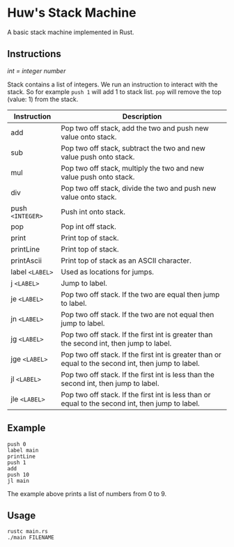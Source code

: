 
# Huw's Stack Machine
A basic stack machine implemented in Rust.

## Instructions

*int = integer number*

Stack contains a list of integers. We run an instruction to interact with the stack. So for example `push 1` will add 1 to stack list. `pop` will remove the top (value: 1) from the stack.

| Instruction      | Description                                                                                               |
| ---------------- | --------------------------------------------------------------------------------------------------------- |
| add              | Pop two off stack, add the two and push new value onto stack.                                             |
| sub              | Pop two off stack, subtract the two and new value push onto stack.                                        |
| mul              | Pop two off stack, multiply the two and new value push onto stack.                                        |
| div              | Pop two off stack, divide the two and push new value onto stack.                                          |
| push `<INTEGER>` | Push int onto stack.                                                                                      |
| pop              | Pop int off  stack.                                                                                       |
| print            | Print top of stack.                                                                                       |
| printLine        | Print top of stack.                                                                                       |
| printAscii       | Print top of stack as an ASCII character.                                                                 |
| label `<LABEL>`  | Used as locations for jumps.                                                                              |
| j `<LABEL>`      | Jump to label.                                                                                            |
| je `<LABEL>`     | Pop two off stack. If the two are equal then jump to label.                                               |
| jn `<LABEL>`     | Pop two off stack. If the two are not equal then jump to label.                                           |
| jg `<LABEL>`     | Pop two off stack. If the first int is greater than the second int, then jump to label.                   |
| jge `<LABEL>`    | Pop two off stack. If the first int is greater than or equal to the second int, then jump to label.       |
| jl `<LABEL>`     | Pop two off stack. If the first int is less than the second int, then jump to label.                      |
| jle `<LABEL>`    | Pop two off stack. If the first int is less than or equal to the second int, then jump to label.          |

## Example
```
push 0
label main
printLine
push 1
add
push 10
jl main
```
The example above prints a list of numbers from 0 to 9.

## Usage
```
rustc main.rs
./main FILENAME
```
